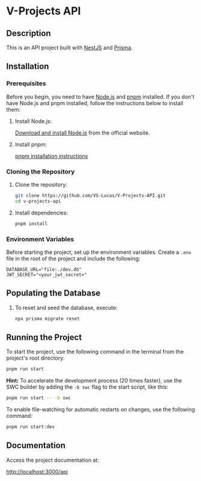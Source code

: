 # V-Projects API

## Description

This is an API project built with [NestJS](https://nestjs.com/) and [Prisma](https://www.prisma.io/).

## Installation

### Prerequisites

Before you begin, you need to have [Node.js](https://nodejs.org/) and [pnpm](https://pnpm.io/installation) installed. If you don't have Node.js and pnpm installed, follow the instructions below to install them:

1. Install Node.js:

    [Download and install Node.js](https://nodejs.org/) from the official website.

2. Install pnpm:

    [pnpm installation instructions](https://pnpm.io/installation)

### Cloning the Repository

1. Clone the repository:

    ```bash
    git clone https://github.com/VS-Lucas/V-Projects-API.git
    cd v-projects-api
    ```

2. Install dependencies:

    ```bash
    pnpm install
    ```

### Environment Variables

Before starting the project, set up the environment variables. Create a `.env` file in the root of the project and include the following:

```env
DATABASE_URL="file:./dev.db"
JWT_SECRET="<your_jwt_secret>"
```

## Populating the Database

1. To reset and seed the database, execute:

    ```bash
    npx prisma migrate reset
    ```

## Running the Project

To start the project, use the following command in the terminal from the project's root directory:

```bash
pnpm run start
```

**Hint:**
To accelerate the development process (20 times faster), use the SWC builder by adding the `-b swc` flag to the start script, like this:

```bash
pnpm run start -- -b swc
```

To enable file-watching for automatic restarts on changes, use the following command:

```bash
pnpm run start:dev
```

## Documentation

Access the project documentation at:

[http://localhost:3000/api](http://localhost:3000/api)
